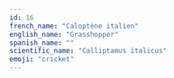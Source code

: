 ```yaml
---
id: 16
french_name: "Caloptène italien"
english_name: "Grasshopper"
spanish_name: ""
scientific_name: "Calliptamus italicus"
emoji: "cricket"
---
```

